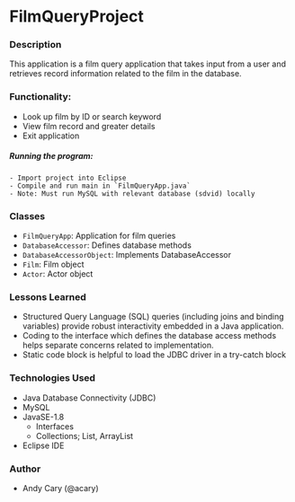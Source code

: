 # FilmQueryProject

### Description

This application is a film query application that takes input from a user and retrieves record information related to the film in the database.

### Functionality:
- Look up film by ID or search keyword
- View film record and greater details
- Exit application

##### Running the program:
```
- Import project into Eclipse
- Compile and run main in `FilmQueryApp.java`
- Note: Must run MySQL with relevant database (sdvid) locally
```

### Classes

- `FilmQueryApp`: Application for film queries
- `DatabaseAccessor`: Defines database methods
- `DatabaseAccessorObject`: Implements DatabaseAccessor
- `Film`: Film object
- `Actor`: Actor object

### Lessons Learned

- Structured Query Language (SQL) queries (including joins and binding variables) provide robust interactivity embedded in a Java application.
- Coding to the interface which defines the database access methods helps separate concerns related to implementation.
- Static code block is helpful to load the JDBC driver in a try-catch block

### Technologies Used

- Java Database Connectivity (JDBC)
- MySQL
- JavaSE-1.8
  - Interfaces
  - Collections; List, ArrayList
- Eclipse IDE

### Author

- Andy Cary (@acary)

